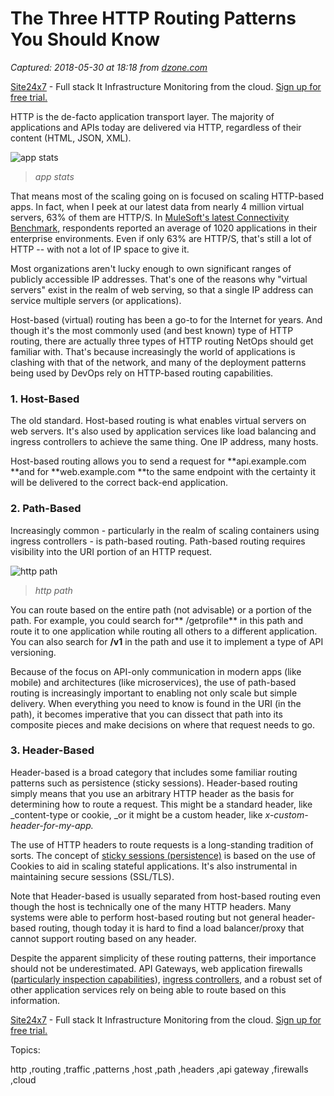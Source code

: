 # The Three HTTP Routing Patterns You Should Know

_Captured: 2018-05-30 at 18:18 from [dzone.com](https://dzone.com/articles/the-three-http-routing-patterns-you-should-know?edition=379204&utm_source=Zone%20Newsletter&utm_medium=email&utm_campaign=cloud%202018-05-29)_

[Site24x7](https://dzone.com/go?i=227232&u=https%3A%2F%2Fwww.site24x7.com%2Ffeatures.html%3Futm_source%3DDzone-text%26utm_medium%3Dthirdparty) \- Full stack It Infrastructure Monitoring from the cloud. [Sign up for free trial.](https://dzone.com/go?i=227232&u=https%3A%2F%2Fwww.site24x7.com%2Ffeatures.html%3Futm_source%3DDzone-text%26utm_medium%3Dthirdparty)

HTTP is the de-facto application transport layer. The majority of applications and APIs today are delivered via HTTP, regardless of their content (HTML, JSON, XML).

![app stats](https://devcentral.f5.com/Portals/0/Users/038/38/38/app_stats_thumb.jpg?ver=2018-04-06-080322-110)

> _app stats_

That means most of the scaling going on is focused on scaling HTTP-based apps. In fact, when I peek at our latest data from nearly 4 million virtual servers, 63% of them are HTTP/S. In [MuleSoft's latest Connectivity Benchmark,](https://www.mulesoft.com/lp/reports/connectivity-benchmark) respondents reported an average of 1020 applications in their enterprise environments. Even if only 63% are HTTP/S, that's still a lot of HTTP -- with not a lot of IP space to give it.

Most organizations aren't lucky enough to own significant ranges of publicly accessible IP addresses. That's one of the reasons why "virtual servers" exist in the realm of web serving, so that a single IP address can service multiple servers (or applications).

Host-based (virtual) routing has been a go-to for the Internet for years. And though it's the most commonly used (and best known) type of HTTP routing, there are actually three types of HTTP routing NetOps should get familiar with. That's because increasingly the world of applications is clashing with that of the network, and many of the deployment patterns being used by DevOps rely on HTTP-based routing capabilities.

### **1\. Host-Based**

The old standard. Host-based routing is what enables virtual servers on web servers. It's also used by application services like load balancing and ingress controllers to achieve the same thing. One IP address, many hosts.

Host-based routing allows you to send a request for **api.example.com **and for **web.example.com **to the same endpoint with the certainty it will be delivered to the correct back-end application.

### **2\. Path-Based**

Increasingly common - particularly in the realm of scaling containers using ingress controllers - is path-based routing. Path-based routing requires visibility into the URI portion of an HTTP request.

![http path](https://devcentral.f5.com/Portals/0/Users/038/38/38/http_path_thumb.jpg?ver=2018-04-06-080326-047)

> _http path_

You can route based on the entire path (not advisable) or a portion of the path. For example, you could search for** /getprofile** in this path and route it to one application while routing all others to a different application. You can also search for **/v1** in the path and use it to implement a type of API versioning.

Because of the focus on API-only communication in modern apps (like mobile) and architectures (like microservices), the use of path-based routing is increasingly important to enabling not only scale but simple delivery. When everything you need to know is found in the URI (in the path), it becomes imperative that you can dissect that path into its composite pieces and make decisions on where that request needs to go.

### **3\. Header-Based**

Header-based is a broad category that includes some familiar routing patterns such as persistence (sticky sessions). Header-based routing simply means that you use an arbitrary HTTP header as the basis for determining how to route a request. This might be a standard header, like _content-type or cookie, _or it might be a custom header, like _x-custom-header-for-my-app._

The use of HTTP headers to route requests is a long-standing tradition of sorts. The concept of [sticky sessions (persistence)](https://f5.com/resources/white-papers/cookies-sessions-and-persistence) is based on the use of Cookies to aid in scaling stateful applications. It's also instrumental in maintaining secure sessions (SSL/TLS).

Note that Header-based is usually separated from host-based routing even though the host is technically one of the many HTTP headers. Many systems were able to perform host-based routing but not general header-based routing, though today it is hard to find a load balancer/proxy that cannot support routing based on any header.

Despite the apparent simplicity of these routing patterns, their importance should not be underestimated. API Gateways, web application firewalls ([particularly inspection capabilities](https://f5.com/about-us/blog/articles/how-does-a-waf-mitigate-vulnerabilities-28915)), [ingress controllers](https://f5.com/about-us/blog/articles/ingress-controllers-new-name-familiar-function-27388), and a robust set of other application services rely on being able to route based on this information.

[Site24x7](https://dzone.com/go?i=227233&u=https%3A%2F%2Fwww.site24x7.com%2Ffeatures.html%3Futm_source%3DDzone-text%26utm_medium%3Dthirdparty) \- Full stack It Infrastructure Monitoring from the cloud. [Sign up for free trial.](https://dzone.com/go?i=227233&u=https%3A%2F%2Fwww.site24x7.com%2Ffeatures.html%3Futm_source%3DDzone-text%26utm_medium%3Dthirdparty)

Topics:

http ,routing ,traffic ,patterns ,host ,path ,headers ,api gateway ,firewalls ,cloud
